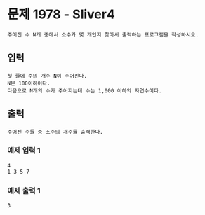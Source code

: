 # 문제 1978 - Sliver4
    주어진 수 N개 중에서 소수가 몇 개인지 찾아서 출력하는 프로그램을 작성하시오.

## 입력
    첫 줄에 수의 개수 N이 주어진다. 
    N은 100이하이다. 
    다음으로 N개의 수가 주어지는데 수는 1,000 이하의 자연수이다.

## 출력
    주어진 수들 중 소수의 개수를 출력한다.

### 예제 입력 1
    4
    1 3 5 7
### 예제 출력 1
    3
